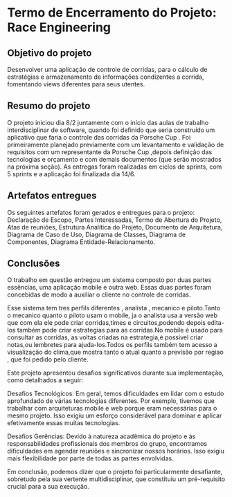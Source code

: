 # Termo de Encerramento do Projeto: Race Engineering
## Objetivo do projeto
Desenvolver uma aplicação de controle de corridas, para o cálculo de estratégias e armazenamento de informações condizentes a corrida, fomentando views diferentes para seus utentes.

## Resumo do projeto
O projeto iniciou dia 8/2 juntamente com o início das aulas de trabalho
interdisciplinar de software, quando foi definido que seria construído um
aplicativo que faria o controle das corridas da Porsche Cup . Foi primeiramente planejado previamente
com um levantamento e validação de requisitos com um representante da  Porsche Cup ,depois definição das tecnologias e
orçamento e com demais documentos (que serão mostrados na próxima
seção). As entregas foram realizadas em ciclos de
sprints, com 5 sprints e a aplicação foi finalizada dia 14/6.

## Artefatos entregues
Os seguintes artefatos foram gerados e entregues para o projeto:
Declaração de Escopo, Partes Interessadas, Termo de Abertura do Projeto,
Atas de reuniões, Estrutura Analítica do Projeto, Documento de Arquitetura,
Diagrama de Caso de Uso, Diagrama de Classes, Diagrama de
Componentes, Diagrama Entidade-Relacionamento.

## Conclusões
O trabalho em questão entregou um sistema composto por duas partes
essências, uma aplicação mobile e outra web. Essas duas partes foram
concebidas de modo a auxiliar o cliente no controle de corridas.


Esse sistema tem tres perfils diferentes , analista , mecanico e piloto.Tanto
o mecanico quanto o piloto usam o mobile, ja o analista usa a versão web que
com ela ele pode criar corridas,times e circuitos,podendo depois edita-los
também pode criar estrategias para as corridas.No mobile é usado para consultar
as corridas, as voltas criadas na estrategia,é possivel criar notas,ou 
lembretes para ajuda-los.Todos os perfils também tem acesso a visualização
do clima,que mostra tanto o atual quanto a previsão por regiao , que foi pedido 
pelo cliente. 

Este projeto apresentou desafios significativos durante sua implementação, como
detalhados a seguir:

Desafios Tecnológicos: Em geral, temos dificuldades em lidar com o estudo aprofundado 
de várias tecnologias diferentes. Por exemplo, tivemos que trabalhar com arquiteturas 
mobile e web porque eram necessárias para o mesmo projeto. Isso exigiu um esforço
considerável para dominar e aplicar efetivamente essas muitas tecnologias.

Desafios Gerências: Devido à natureza acadêmica do projeto e às responsabilidades 
profissionais dos membros do grupo, encontramos dificuldades em agendar reuniões e 
sincronizar nossos horários. Isso exigiu mais flexibilidade por parte de todas as 
partes envolvidas.

Em conclusão, podemos dizer que o projeto foi particularmente desafiante, sobretudo
pela sua vertente multidisciplinar, que constituiu um pré-requisito crucial para a 
sua execução.
